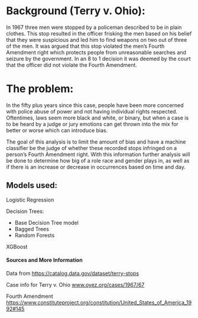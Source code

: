 # Background (Terry v. Ohio):
In 1967 three men were stopped by a policeman described to be in plain clothes. This stop resulted in the officer frisking the men based on his belief that they were suspicious and led him to find weapons on two out of three of the men. It was argued that this stop violated the men’s Fourth Amendment right which protects people from unreasonable searches and seizure by the government. In an 8 to 1 decision it was deemed by the court that the officer did not violate the Fourth Amendment. 

# The problem:
In the fifty plus years since this case, people have been more concerned with police abuse of power and not having individual rights respected. Oftentimes, laws seem more black and white, or binary, but when a case is to be heard by a judge or jury emotions can get thrown into the mix for better or worse which can introduce bias. 

The goal of this analysis is to limit the amount of bias and have a machine classifier be the judge of whether these recorded stops infringed on a person’s Fourth Amendment right. With this information further analysis will be done to determine how big of a role race and gender plays in, as well as if there is an increase or decrease in occurrences based on time and day.

## Models used:
Logistic Regression

Decision Trees:
* Base Decision Tree model
* Bagged Trees
* Random Forests

XGBoost



#### Sources and More Information
Data from https://catalog.data.gov/dataset/terry-stops

Case info for Terry v. Ohio www.oyez.org/cases/1967/67

Fourth Amendment https://www.constituteproject.org/constitution/United_States_of_America_1992#145
